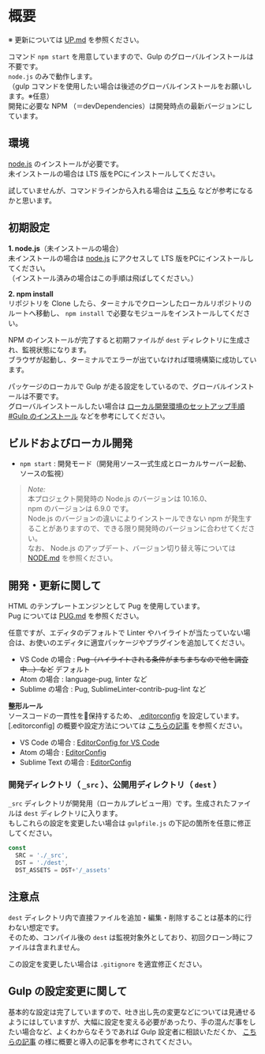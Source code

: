 # 概要

※ 更新については [UP.md](./.docs/UP.md) を参照ください。

コマンド `npm start` を用意していますので、Gulp のグローバルインストールは不要です。  
`node.js` のみで動作します。  
（gulp コマンドを使用したい場合は後述のグローバルインストールをお願いします。※任意）  
開発に必要な NPM （＝devDependencies）は開発時点の最新バージョンにしています。

## 環境

[node.js](https://nodejs.org/ja/) のインストールが必要です。  
未インストールの場合は LTS 版をPCにインストールしてください。

試していませんが、コマンドラインから入れる場合は [こちら](https://qiita.com/akakuro43/items/600e7e4695588ab2958d) などが参考になるかと思います。

## 初期設定

**1. node.js**（未インストールの場合）  
未インストールの場合は [node.js](https://nodejs.org/ja/) にアクセスして LTS 版をPCにインストールしてください。  
（インストール済みの場合はこの手順は飛ばしてください。）

**2. npm install**  
リポジトリを Clone したら、ターミナルでクローンしたローカルリポジトリのルートへ移動し、 `npm install` で必要なモジュールをインストールしてください。  

NPM のインストールが完了すると初期ファイルが `dest` ディレクトリに生成され、監視状態になります。  
ブラウザが起動し、ターミナルでエラーが出ていなければ環境構築に成功しています。

パッケージのローカルで Gulp が走る設定をしているので、グローバルインストールは不要です。  
グローバルインストールしたい場合は [ローカル開発環境のセットアップ手順#Gulp のインストール](https://github.com/waka-simesava/docs/blob/master/set-up.md#gulp-%E3%81%AE%E3%82%A4%E3%83%B3%E3%82%B9%E3%83%88%E3%83%BC%E3%83%AB) などを参考にしてください。

## ビルドおよびローカル開発

- `npm start` : 開発モード（開発用ソース一式生成とローカルサーバー起動、ソースの監視）

> *Note:*  
> 本プロジェクト開発時の Node.js のバージョンは 10.16.0、  
> npm のバージョンは 6.9.0 です。  
> Node.js のバージョンの違いによりインストールできない npm が発生することがありますので、できる限り開発時のバージョンに合わせてください。  
> なお、 Node.js のアップデート、バージョン切り替え等については [NODE.md](./.docs/NODE.md) を参照ください。

## 開発・更新に関して

HTML のテンプレートエンジンとして Pug を使用しています。  
Pug については [PUG.md](./.docs/PUG.md) を参照ください。

任意ですが、エディタのデフォルトで Linter やハイライトが当たっていない場合は、お使いのエディタに適宜パッケージやプラグインを追加してください。

- VS Code の場合 : ~~Pug（ハイライトされる条件がまちまちなので他を調査中…）など~~ デフォルト
- Atom の場合 : language-pug, linter など
- Sublime の場合 : Pug, SublimeLinter-contrib-pug-lint など

**整形ルール**  
ソースコードの一貫性を保持するため、 [.editorconfig](./.editorconfig) を設定しています。  
[.editorconfig] の概要や設定方法については [こちらの記事](https://qiita.com/naru0504/items/82f09881abaf3f4dc171) を参照ください。

- VS Code の場合 : [EditorConfig for VS Code](https://marketplace.visualstudio.com/items?itemName=EditorConfig.EditorConfig)
- Atom の場合 : [EditorConfig](https://atom.io/packages/editorconfig)
- Sublime Text の場合 : [EditorConfig](https://packagecontrol.io/packages/EditorConfig)


### 開発ディレクトリ（ `_src` ）、公開用ディレクトリ（ `dest` ）

`_src` ディレクトリが開発用（ローカルプレビュー用）です。生成されたファイルは `dest` ディレクトリに入ります。  
もしこれらの設定を変更したい場合は `gulpfile.js` の下記の箇所を任意に修正してください。

```js
const
  SRC = './_src',
  DST = './dest',
  DST_ASSETS = DST+'/_assets'
```

## 注意点

`dest` ディレクトリ内で直接ファイルを追加・編集・削除することは基本的に行わない想定です。  
そのため、コンパイル後の `dest` は監視対象外としており、初回クローン時にファイルは含まれません。  

この設定を変更したい場合は `.gitignore` を適宜修正ください。  

## Gulp の設定変更に関して

基本的な設定は完了していますので、吐き出し先の変更などについては見通せるようにはしていますが、大幅に設定を変える必要があったり、手の混んだ事をしたい場合など、よくわからなそうであれば Gulp 設定者に相談いただくか、 [こちらの記事](https://ics.media/entry/3290/) の様に概要と導入の記事を参考にされてください。
